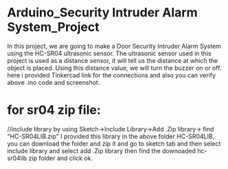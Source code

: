 # Arduino_Security Intruder Alarm System_Project

In this project, we are going to make a Door Security Intruder Alarm System using the HC-SR04 ultrasonic sensor. The ultrasonic sensor used in this project is used as a distance sensor, it will tell us the distance at which the object is placed. Using this distance value, we will turn the buzzer on or off.
here i provided Tinkercad link for the connections and also you can verify above .ino code and screenshot.

# for sr04 zip file:
//include library by using Sketch->Include Library->Add .Zip library-> find "HC-SR04LIB.zip"
I provided this library in the above folder HC-SR04LIB, you can download the folder and zip it and go to sketch tab and then select include library and select add .Zip library then find the downoaded hc-sr04lib zip folder and click ok.


